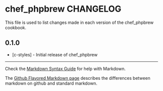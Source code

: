chef_phpbrew CHANGELOG
======================

This file is used to list changes made in each version of the chef_phpbrew cookbook.

0.1.0
-----
- [c-styles] - Initial release of chef_phpbrew

- - -
Check the [Markdown Syntax Guide](http://daringfireball.net/projects/markdown/syntax) for help with Markdown.

The [Github Flavored Markdown page](http://github.github.com/github-flavored-markdown/) describes the differences between markdown on github and standard markdown.
